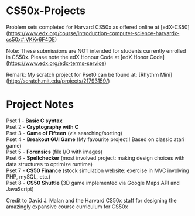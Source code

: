 CS50x-Projects
==============

Problem sets completed for Harvard CS50x as offered online at [edX-CS50] (https://www.edx.org/course/introduction-computer-science-harvardx-cs50x#.VKKv6F4DE)

Note: These submissions are NOT intended for students currently enrolled in CS50x. Please note the edX Honour Code at 
[edX Honor Code] (https://www.edx.org/edx-terms-service)

Remark: My scratch project for Pset0 can be found at: [Rhythm Mini] (http://scratch.mit.edu/projects/21793159/)

Project Notes
==============

Pset 1 - **Basic C syntax** <br>
Pset 2 - **Cryptography with C** <br>
Pset 3 - **Game of Fifteen** (via searching/sorting) <br>
Pset 4 - **Breakout GUI Game** (My favourite project!! Based on classic atari game) <br>
Pset 5 - **Forensics** (file I/O with images) <br>
Pset 6 - **Spellchecker** (most involved project: making design choices with data structures to optimize runtime) <br>
Pset 7 - **CS50 Finance** (stock simulation website: exercise in MVC involving PHP, mySQL, etc.) <br>
Pset 8 - **CS50 Shuttle** (3D game implemented via Google Maps API and JavaScript) <br>

Credit to David J. Malan and the Harvard CS50x staff for designing the amazingly expansive course curriculum for CS50x
